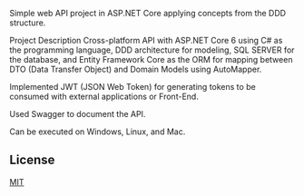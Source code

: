 Simple web API project in ASP.NET Core applying concepts from the DDD structure.

Project Description
Cross-platform API with ASP.NET Core 6 using C# as the programming language, DDD architecture for modeling, SQL SERVER for the database, and Entity Framework Core as the ORM for mapping between DTO (Data Transfer Object) and Domain Models using AutoMapper.

Implemented JWT (JSON Web Token) for generating tokens to be consumed with external applications or Front-End.

Used Swagger to document the API.

Can be executed on Windows, Linux, and Mac.

## License
[MIT](https://choosealicense.com/licenses/mit/)
